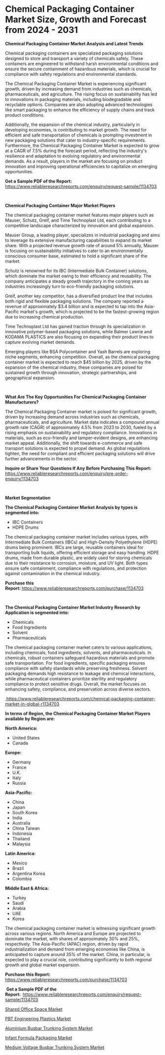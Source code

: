 <p><h1>Chemical Packaging Container Market Size, Growth and Forecast from 2024 - 2031</h1></p><p><strong>Chemical Packaging Container Market Analysis and Latest Trends</strong></p>
<p><p>Chemical packaging containers are specialized packaging solutions designed to store and transport a variety of chemicals safely. These containers are engineered to withstand harsh environmental conditions and ensure the secure containment of hazardous materials, which is crucial for compliance with safety regulations and environmental standards. </p><p>The Chemical Packaging Container Market is experiencing significant growth, driven by increasing demand from industries such as chemicals, pharmaceuticals, and agriculture. The rising focus on sustainability has led to innovations in packaging materials, including biodegradable and recyclable options. Companies are also adopting advanced technologies like smart packaging to enhance the efficiency of supply chains and track product conditions.</p><p>Additionally, the expansion of the chemical industry, particularly in developing economies, is contributing to market growth. The need for efficient and safe transportation of chemicals is prompting investment in new packaging solutions that cater to industry-specific requirements. Furthermore, the Chemical Packaging Container Market is expected to grow at a CAGR of 7.5% during the forecast period, reflecting the industry's resilience and adaptation to evolving regulatory and environmental demands. As a result, players in the market are focusing on product innovation and improving operational efficiencies to capitalize on emerging opportunities.</p></p>
<p><strong>Get a Sample PDF of the Report:&nbsp;</strong> <a href="https://www.reliableresearchreports.com/enquiry/request-sample/1134703?utm_campaign=5&utm_medium=2&utm_source=Github&utm_content=ia&utm_term=08102024&utm_id=chemical-packaging-container">https://www.reliableresearchreports.com/enquiry/request-sample/1134703</a></p>
<p>&nbsp;</p>
<p><strong>Chemical Packaging Container Major Market Players</strong></p>
<p><p>The chemical packaging container market features major players such as Mauser, Schutz, Greif, and Time Technoplast Ltd, each contributing to a competitive landscape characterized by innovation and global expansion. </p><p>Mauser Group, a leading player, specializes in industrial packaging and aims to leverage its extensive manufacturing capabilities to expand its market share. With a projected revenue growth rate of around 5% annually, Mauser is focusing on sustainability initiatives to cater to an environmentally conscious consumer base, estimated to hold a significant share of the market.</p><p>Schutz is renowned for its IBC (Intermediate Bulk Container) solutions, which dominate the market owing to their efficiency and reusability. The company anticipates a steady growth trajectory in the coming years as industries increasingly turn to eco-friendly packaging solutions.</p><p>Greif, another key competitor, has a diversified product line that includes both rigid and flexible packaging solutions. The company reported a revenue of approximately $3.4 billion and is expected to tap into the Asia-Pacific market's growth, which is projected to be the fastest-growing region due to increasing chemical production.</p><p>Time Technoplast Ltd has gained traction through its specialization in innovative polymer-based packaging solutions, while Balmer Lawrie and KODAMA PLASTICS are also focusing on expanding their product lines to capture evolving market demands.</p><p>Emerging players like BSA Polycontainer and Yash Barrels are exploring niche segments, enhancing competition. Overall, as the chemical packaging container market is expected to reach $45 billion by 2025, driven by the expansion of the chemical industry, these companies are poised for sustained growth through innovation, strategic partnerships, and geographical expansion.</p></p>
<p>&nbsp;</p>
<p><strong>What Are The Key Opportunities For Chemical Packaging Container Manufacturers?</strong></p>
<p><p>The Chemical Packaging Container market is poised for significant growth, driven by increasing demand across industries such as chemicals, pharmaceuticals, and agriculture. Market data indicates a compound annual growth rate (CAGR) of approximately 4.5% from 2023 to 2030, fueled by a rising emphasis on sustainability and regulatory compliance. Innovations in materials, such as eco-friendly and tamper-evident designs, are enhancing market appeal. Additionally, the shift towards e-commerce and safe transport solutions is expected to propel demand. As global regulations tighten, the need for compliant and efficient packaging solutions will drive further advancements in the sector.</p></p>
<p><strong>Inquire or Share Your Questions If Any Before Purchasing This Report:</strong> <a href="https://www.reliableresearchreports.com/enquiry/pre-order-enquiry/1134703?utm_campaign=5&utm_medium=2&utm_source=Github&utm_content=ia&utm_term=08102024&utm_id=chemical-packaging-container">https://www.reliableresearchreports.com/enquiry/pre-order-enquiry/1134703</a></p>
<p>&nbsp;</p>
<p><strong>Market Segmentation</strong></p>
<p><strong>The Chemical Packaging Container Market Analysis by types is segmented into:</strong></p>
<p><ul><li>IBC Containers</li><li>HDPE Drums</li></ul></p>
<p><p>The chemical packaging container market includes various types, with Intermediate Bulk Containers (IBCs) and High-Density Polyethylene (HDPE) drums being prominent. IBCs are large, reusable containers ideal for transporting bulk liquids, offering efficient storage and easy handling. HDPE drums, made from durable plastic, are widely used for storing chemicals due to their resistance to corrosion, moisture, and UV light. Both types ensure safe containment, compliance with regulations, and protection against contamination in the chemical industry.</p></p>
<p><strong>Purchase this Report:&nbsp;</strong><a href="https://www.reliableresearchreports.com/purchase/1134703?utm_campaign=5&utm_medium=2&utm_source=Github&utm_content=ia&utm_term=08102024&utm_id=chemical-packaging-container">https://www.reliableresearchreports.com/purchase/1134703</a></p>
<p>&nbsp;</p>
<p><strong>The Chemical Packaging Container Market Industry Research by Application is segmented into:</strong></p>
<p><ul><li>Chemicals</li><li>Food Ingredients</li><li>Solvent</li><li>Pharmaceuticals</li></ul></p>
<p><p>The chemical packaging container market caters to various applications, including chemicals, food ingredients, solvents, and pharmaceuticals. In chemicals, robust containers safeguard hazardous materials and promote safe transportation. For food ingredients, specific packaging ensures compliance with safety standards while preserving freshness. Solvent packaging demands high resistance to leakage and chemical interactions, while pharmaceutical containers prioritize sterility and regulatory compliance to protect sensitive drugs. Overall, the market focuses on enhancing safety, compliance, and preservation across diverse sectors.</p></p>
<p><a href="https://www.reliableresearchreports.com/chemical-packaging-container-market-in-global-r1134703?utm_campaign=5&utm_medium=2&utm_source=Github&utm_content=ia&utm_term=08102024&utm_id=chemical-packaging-container">&nbsp;https://www.reliableresearchreports.com/chemical-packaging-container-market-in-global-r1134703</a></p>
<p><strong>In terms of Region, the Chemical Packaging Container Market Players available by Region are:</strong></p>
<p>
    <p> <strong> North America: </strong>
        <ul>
            <li>United States</li>
            <li>Canada</li>
        </ul>
        </p> 
    <p> <strong> Europe: </strong>
        <ul>
            <li>Germany</li>
            <li>France</li>
            <li>U.K.</li>
            <li>Italy</li>
            <li>Russia</li>
        </ul>
        </p> 
    <p> <strong> Asia-Pacific: </strong>
        <ul>
            <li>China</li>
            <li>Japan</li>
            <li>South Korea</li>
            <li>India</li>
            <li>Australia</li>
            <li>China Taiwan</li>
            <li>Indonesia</li>
            <li>Thailand</li>
            <li>Malaysia</li>
        </ul>
        </p> 
    <p> <strong> Latin America: </strong>
        <ul>
            <li>Mexico</li>
            <li>Brazil</li>
            <li>Argentina Korea</li>
            <li>Colombia</li>
        </ul>
        </p> 
    <p> <strong> Middle East & Africa: </strong>
        <ul>
            <li>Turkey</li>
            <li>Saudi</li>
            <li>Arabia</li>
            <li>UAE</li>
            <li>Korea</li>
        </ul>
    </p>
    </p>
<p><p>The chemical packaging container market is witnessing significant growth across various regions. North America and Europe are projected to dominate the market, with shares of approximately 30% and 25%, respectively. The Asia-Pacific (APAC) region, driven by rapid industrialization and demand from emerging economies like China, is anticipated to capture around 35% of the market. China, in particular, is expected to play a crucial role, contributing significantly to both regional growth and global market expansion.</p></p>
<p><strong>Purchase this Report: </strong><a href="https://www.reliableresearchreports.com/purchase/1134703?utm_campaign=5&utm_medium=2&utm_source=Github&utm_content=ia&utm_term=08102024&utm_id=chemical-packaging-container">https://www.reliableresearchreports.com/purchase/1134703</a></p>
<p>&nbsp;<strong>Get a Sample PDF of the Report:&nbsp;&nbsp;</strong><a href="https://www.reliableresearchreports.com/enquiry/request-sample/1134703?utm_campaign=5&utm_medium=2&utm_source=Github&utm_content=ia&utm_term=08102024&utm_id=chemical-packaging-container">https://www.reliableresearchreports.com/enquiry/request-sample/1134703</a></p>
<p><strong></strong></p>
<p><p><a href="https://www.linkedin.com/pulse/exploring-shared-office-space-market-dynamics-global-nerqe?utm_campaign=5&utm_medium=2&utm_source=Github&utm_content=ia&utm_term=08102024&utm_id=chemical-packaging-container">Shared Office Space Market</a></p><p><a href="https://github.com/FlorianWolf90/Market-Research-Report-List-1/blob/main/pbt-engineering-plastics-market.md?utm_campaign=5&utm_medium=2&utm_source=Github&utm_content=ia&utm_term=08102024&utm_id=chemical-packaging-container">PBT Engineering Plastics Market</a></p><p><a href="https://issuu.com/reportprime-2/docs/aluminium-busbar-trunking-system-ma_656fec1ec19295?utm_campaign=5&utm_medium=2&utm_source=Github&utm_content=ia&utm_term=08102024&utm_id=chemical-packaging-container">Aluminium Busbar Trunking System Market</a></p><p><a href="https://www.linkedin.com/pulse/decoding-infant-formula-packaging-industry-dynamics-strategic-grrgf?utm_campaign=5&utm_medium=2&utm_source=Github&utm_content=ia&utm_term=08102024&utm_id=chemical-packaging-container">Infant Formula Packaging Market</a></p><p><a href="https://issuu.com/reportprime-2/docs/medium-voltage-busbar-trunking-syst_5345cc9e303614?utm_campaign=5&utm_medium=2&utm_source=Github&utm_content=ia&utm_term=08102024&utm_id=chemical-packaging-container">Medium Voltage Busbar Trunking System Market</a></p></p>